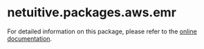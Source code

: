 # netuitive.packages.aws.emr

For detailed information on this package, please refer to the [online documentation](https://docs.virtana.com/en/aws.html).
